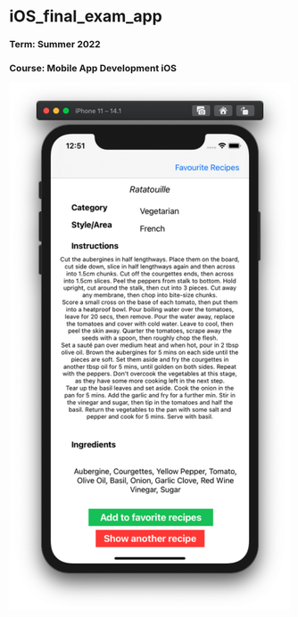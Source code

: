 # iOS_final_exam_app
### Term: Summer 2022
### Course: Mobile App Development iOS

![Home / landing page of the app](https://github.com/dderich/iOS_final_exam_app/blob/master/Screenshots/Screen%20-%20Start.png)
